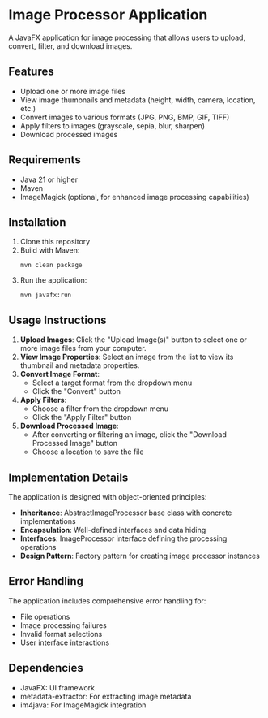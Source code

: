 # Image Processor Application

A JavaFX application for image processing that allows users to upload, convert, filter, and download images.

## Features

- Upload one or more image files
- View image thumbnails and metadata (height, width, camera, location, etc.)
- Convert images to various formats (JPG, PNG, BMP, GIF, TIFF)
- Apply filters to images (grayscale, sepia, blur, sharpen)
- Download processed images

## Requirements

- Java 21 or higher
- Maven
- ImageMagick (optional, for enhanced image processing capabilities)

## Installation

1. Clone this repository
2. Build with Maven:
   ```
   mvn clean package
   ```
3. Run the application:
   ```
   mvn javafx:run
   ```

## Usage Instructions

1. **Upload Images**: Click the "Upload Image(s)" button to select one or more image files from your computer.
2. **View Image Properties**: Select an image from the list to view its thumbnail and metadata properties.
3. **Convert Image Format**: 
   - Select a target format from the dropdown menu
   - Click the "Convert" button
4. **Apply Filters**:
   - Choose a filter from the dropdown menu
   - Click the "Apply Filter" button
5. **Download Processed Image**:
   - After converting or filtering an image, click the "Download Processed Image" button
   - Choose a location to save the file

## Implementation Details

The application is designed with object-oriented principles:

- **Inheritance**: AbstractImageProcessor base class with concrete implementations
- **Encapsulation**: Well-defined interfaces and data hiding
- **Interfaces**: ImageProcessor interface defining the processing operations
- **Design Pattern**: Factory pattern for creating image processor instances

## Error Handling

The application includes comprehensive error handling for:
- File operations
- Image processing failures
- Invalid format selections
- User interface interactions

## Dependencies

- JavaFX: UI framework
- metadata-extractor: For extracting image metadata
- im4java: For ImageMagick integration 
